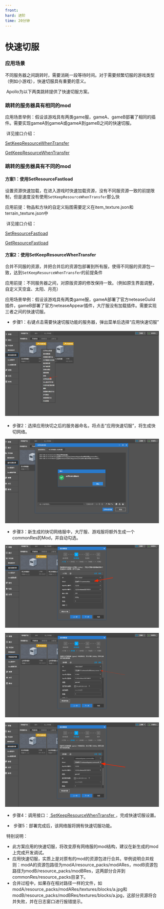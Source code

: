 ```yaml
---
front:
hard: 进阶
time: 20分钟
---
```


# 快速切服

### 应用场景

​		不同服务器之间跳转时，需要消耗一段等待时间。对于需要频繁切服的游戏类型（例如小游戏），快速切服具有重要的意义。

​		Apollo为以下两类跳转提供了快速切服方案。



### 跳转的服务器具有相同的mod

​		应用场景举例：假设该游戏具有两类game服，gameA、gameB部署了相同的插件。需要实现gameA到gameA或gameA到gameB之间的快速切服。

​		详见接口介绍：

​		<a href="../../../mcdocs/1-ModAPI/接口/通用/调试.html#setkeepresourcewhentransfer" rel="noopenner"> SetKeepResourceWhenTransfer </a>

​		<a href="../../../mcdocs/1-ModAPI/接口/通用/调试.html#getkeepresourcewhentransfer" rel="noopenner"> GetKeepResourceWhenTransfer </a>



### 跳转的服务器具有不同的mod

#### 方案1：使用SetResourceFastload

​	设置资源快速加载，在进入游戏时快速加载资源，没有不同服资源一致的前提限制，但是速度没有使用`SetKeepResourceWhenTransfer`那么快

​	应用前提：物品和方块的自定义贴图需要定义在item_texture.json和terrain_texture.json中

​	详见接口介绍：

​	<a href="../../../mcdocs/1-ModAPI/接口/通用/调试.html#setresourcefastload" rel="noopenner"> SetResourceFastload </a>

​	<a href="../../../mcdocs/1-ModAPI/接口/通用/调试.html#getresourcefastload" rel="noopenner"> GetResourceFastload </a>

#### 方案2：使用SetKeepResourceWhenTransfer

​	合并不同服的资源，并把合并后的资源包部署到所有服，使得不同服的资源包一致，达到`SetKeepResourceWhenTransfer`的前提条件

​	应用前提：不同服务器之间，对原版资源的修改保持一致。（例如原生界面调整，自定义天空盒、太阳、月亮）

​	应用场景举例：假设该游戏具有两类game服，gameA部署了官方neteaseGuild插件，gameB部署了官方neteaseAppear插件，大厅服没有加载插件。需要实现三者之间的快速切服。



- ​	步骤1：右键点击需要快速切服功能的服务器，弹出菜单后选择“应用快速切服”

#### ![](./images/quick04.png)



- ​	步骤2：选择应用快切之后的服务器命名，将点击“应用快速切服”，将生成快切网络。

![](./images/quick01.png)



- ​	步骤3：新生成的快切网络服中，大厅服、游戏服将额外生成一个commonRes的Mod，并自动勾选。

![](./images/quick03_1.png)

![](./images/quick03_2.png)

![](./images/quick03_3.png)

- ​		步骤4：调用接口：<a href="../../../mcdocs/1-ModAPI/接口/通用/调试.html#setkeepresourcewhentransfer" rel="noopenner"> SetKeepResourceWhenTransfer </a>，完成快速切服设置。


- ​		步骤5：部署完成后，该网络服将拥有快速切服功能。



​	特别说明：

- 此方案应用的快速切服，将改变原有网络服的mod结构，建议在新生成的mod上完成开发调试。
- 应用快速切服，实质上是对原有的mod的资源包进行合并。举例说明合并规则：modA的资源包路径为modA/resource_packs/modARes，modB资源包路径为modB/resource_packs/modBRes，这两部分合并到commonRes/resource_packs目录下。
- 合并过程中，如果存在相对路径一样的文件，如modA/resource_packs/modARes/textures/blocks/a.jpg和modB/resource_packs/modBRes/textures/blocks/a.jpg，这部分资源将合并失败，并在日志窗口进行报错提示。
